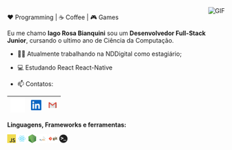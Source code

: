 <img align="right" alt="GIF" src="https://i.pinimg.com/originals/e4/26/70/e426702edf874b181aced1e2fa5c6cde.gif" />


:heart: Programming | :coffee: Coffee | 🎮 Games

Eu me chamo **Iago Rosa Bianquini** sou um **Desenvolvedor Full-Stack Junior**, cursando o ultimo ano de Ciência da Computação. 

- 👨‍💻 Atualmente trabalhando na NDDigital como estagiário;

- 💻 Estudando React React-Native



- 📫 Contatos:

| [<img src="https://raw.githubusercontent.com/Delta456/Delta456/master/img/github.png" alt="github logo" width="34">](https://github.com/bianquini) |  [<img src="https://github.com/Amchuz/Amchuz/blob/master/linkedin.jpeg" alt="linkedin logo" width="24">](https://www.linkedin.com/in/iago-b-4870b9119/) |  [<img src="https://github.com/Amchuz/Amchuz/blob/master/gmail.jpeg" alt="gmail logo" width="24">](iagobianquini@gmail.com)
|---|---|---|


**Linguagens, Frameworks e ferramentas:**  

<code><img height="20" src="https://raw.githubusercontent.com/github/explore/80688e429a7d4ef2fca1e82350fe8e3517d3494d/topics/javascript/javascript.png"></code>
<code><img height="20" src="https://raw.githubusercontent.com/github/explore/80688e429a7d4ef2fca1e82350fe8e3517d3494d/topics/react/react.png"></code>
<code><img height="20" src="https://raw.githubusercontent.com/github/explore/80688e429a7d4ef2fca1e82350fe8e3517d3494d/topics/nodejs/nodejs.png"></code>
<code><img height="20" src="https://raw.githubusercontent.com/github/explore/80688e429a7d4ef2fca1e82350fe8e3517d3494d/topics/mysql/mysql.png"></code>
<code><img height="20" src="https://raw.githubusercontent.com/github/explore/80688e429a7d4ef2fca1e82350fe8e3517d3494d/topics/git/git.png"></code>
<code><img height="20" src="https://raw.githubusercontent.com/github/explore/80688e429a7d4ef2fca1e82350fe8e3517d3494d/topics/terminal/terminal.png"></code>
